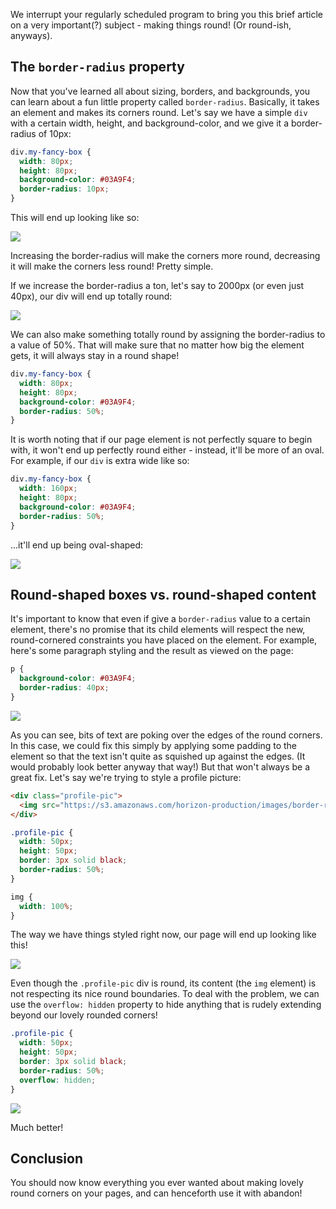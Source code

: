 We interrupt your regularly scheduled program to bring you this brief article on a very important(?) subject - making things round! (Or round-ish, anyways).

## The `border-radius` property

Now that you've learned all about sizing, borders, and backgrounds, you can learn about a fun little property called `border-radius`. Basically, it takes an element and makes its corners round. Let's say we have a simple `div` with a certain width, height, and background-color, and we give it a border-radius of 10px:

```css
div.my-fancy-box {
  width: 80px;
  height: 80px;
  background-color: #03A9F4;
  border-radius: 10px;
}
```

This will end up looking like so:

![](https://s3.amazonaws.com/horizon-production/images/border-radius-example-1.png)

Increasing the border-radius will make the corners more round, decreasing it will make the corners less round! Pretty simple.

If we increase the border-radius a ton, let's say to 2000px (or even just 40px), our div will end up totally round:

![](https://s3.amazonaws.com/horizon-production/images/border-radius-example-2.png)

We can also make something totally round by assigning the border-radius to a value of 50%. That will make sure that no matter how big the element gets, it will always stay in a round shape!

```css
div.my-fancy-box {
  width: 80px;
  height: 80px;
  background-color: #03A9F4;
  border-radius: 50%;
}
```

It is worth noting that if our page element is not perfectly square to begin with, it won't end up perfectly round either - instead, it'll be more of an oval. For example, if our `div` is extra wide like so:

```css
div.my-fancy-box {
  width: 160px;
  height: 80px;
  background-color: #03A9F4;
  border-radius: 50%;
}
```

...it'll end up being oval-shaped:

![](https://s3.amazonaws.com/horizon-production/images/border-radius-example-3.png)

## Round-shaped boxes vs. round-shaped content

It's important to know that even if give a `border-radius` value to a certain element, there's no promise that its child elements will respect the new, round-cornered constraints you have placed on the element. For example, here's some paragraph styling and the result as viewed on the page:

```css
p {
  background-color: #03A9F4;
  border-radius: 40px;
}
```

![](https://s3.amazonaws.com/horizon-production/images/border-radius-example-4.png)

As you can see, bits of text are poking over the edges of the round corners. In this case, we could fix this simply by applying some padding to the element so that the text isn't quite as squished up against the edges. (It would probably look better anyway that way!) But that won't always be a great fix. Let's say we're trying to style a profile picture:

```html
<div class="profile-pic">
  <img src="https://s3.amazonaws.com/horizon-production/images/border-radius-example-profile-pic.jpg">
</div>
```

```css
.profile-pic {
  width: 50px;
  height: 50px;
  border: 3px solid black;
  border-radius: 50%;
}

img {
  width: 100%;
}
```

The way we have things styled right now, our page will end up looking like this!

![](https://s3.amazonaws.com/horizon-production/images/border-radius-example-5.png)

Even though the `.profile-pic` div is round, its content (the `img` element) is not respecting its nice round boundaries. To deal with the problem, we can use the `overflow: hidden` property to hide anything that is rudely extending beyond our lovely rounded corners!

```css
.profile-pic {
  width: 50px;
  height: 50px;
  border: 3px solid black;
  border-radius: 50%;
  overflow: hidden;
}
```

![](https://s3.amazonaws.com/horizon-production/images/border-radius-example-6.png)

Much better!

## Conclusion

You should now know everything you ever wanted about making lovely round corners on your pages, and can henceforth use it with abandon!
